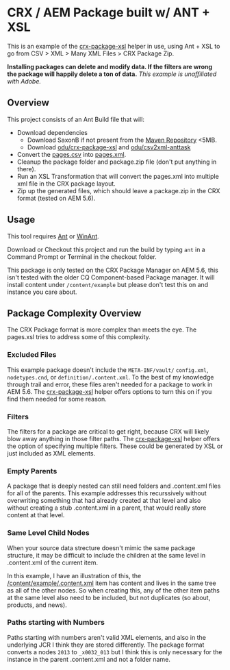 # CRX / AEM Package built w/ ANT + XSL

This is an example of the [crx-package-xsl](https://github.com/odu/crx-package-xsl) helper in use, using Ant + XSL to go from CSV > XML > Many XML Files > CRX Package Zip.

**Installing packages can delete and modify data.  If the filters are wrong the package will happily delete a ton of data.**  _This example is unaffiliated with Adobe._

## Overview

This project consists of an Ant Build file that will:

* Download dependencies
    * Download SaxonB if not present from the [Maven Repository](http://repo1.maven.org/maven2/net/sourceforge/saxon/saxon/9.1.0.8/saxon-9.1.0.8.jar) <5MB.
    * Download [odu/crx-package-xsl](https://github.com/odu/crx-package-xsl) and [odu/csv2xml-anttask](https://github.com/odu/csv2xml-anttask)
* Convert the [pages.csv](pages.csv) into [pages.xml](pages.xml).
* Cleanup the package folder and package.zip file (don't put anything in there).
* Run an XSL Transformation that will convert the pages.xml into multiple xml file in the CRX package layout.
* Zip up the generated files, which should leave a package.zip in the CRX format (tested on AEM 5.6).

## Usage

This tool requires [Ant](http://ant.apache.org/bindownload.cgi) or [WinAnt](https://code.google.com/p/winant/).

Download or Checkout this project and run the build by typing `ant` in a Command Prompt or Terminal in the checkout folder.

This package is only tested on the CRX Package Manager on AEM 5.6, this isn't tested with the older CQ Component-based Package manager.  It will install content under `/content/example` but please don't test this on and instance you care about.

## Package Complexity Overview

The CRX Package format is more complex than meets the eye.  The pages.xsl tries to address some of this complexity.

### Excluded Files

This example package doesn't include the `META-INF/vault/` `config.xml`, `nodetypes.cnd`, or `definition/.content.xml`.  To the best of my knowledge through trail and error, these files aren't needed for a package to work in AEM 5.6.  The [crx-package-xsl](https://github.com/odu/crx-package-xsl) helper offers options to turn this on if you find them needed for some reason.

### Filters

The filters for a package are critical to get right, because CRX will likely blow away anything in those filter paths.  The [crx-package-xsl](https://github.com/odu/crx-package-xsl) helper offers the option of specifying multiple filters.  These could be generated by XSL or just included as XML elements.

### Empty Parents

A package that is deeply nested can still need folders and .content.xml files for all of the parents.  This example addresses this recurssively without overwriting something that had already created at that level and also without creating a stub .content.xml in a parent, that would really store content at that level.

### Same Level Child Nodes

When your source data strecture doesn't mimic the same package structure, it may be difficult to include the children at the same level in .content.xml of the current item.

In this example, I have an illustration of this, the [/content/example/.content.xml](package/jcr_root/content/example/.content.xml) item has content and lives in the same tree as all of the other nodes.  So when creating this, any of the other item paths at the same level also need to be included, but not duplicates (so about, products, and news).

### Paths starting with Numbers

Paths starting with numbers aren't valid XML elements, and also in the underlying JCR I think they are stored differently.  The package format converts a nodes `2013` to `_x0032_013` but I think this is only necessary for the instance in the parent .content.xml and not a folder name.



